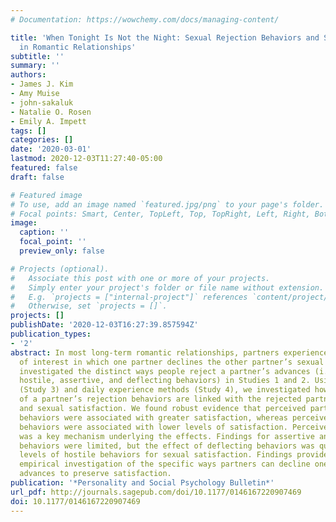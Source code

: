 ```yaml
---
# Documentation: https://wowchemy.com/docs/managing-content/

title: 'When Tonight Is Not the Night: Sexual Rejection Behaviors and Satisfaction
  in Romantic Relationships'
subtitle: ''
summary: ''
authors:
- James J. Kim
- Amy Muise
- john-sakaluk
- Natalie O. Rosen
- Emily A. Impett
tags: []
categories: []
date: '2020-03-01'
lastmod: 2020-12-03T11:27:40-05:00
featured: false
draft: false

# Featured image
# To use, add an image named `featured.jpg/png` to your page's folder.
# Focal points: Smart, Center, TopLeft, Top, TopRight, Left, Right, BottomLeft, Bottom, BottomRight.
image:
  caption: ''
  focal_point: ''
  preview_only: false

# Projects (optional).
#   Associate this post with one or more of your projects.
#   Simply enter your project's folder or file name without extension.
#   E.g. `projects = ["internal-project"]` references `content/project/deep-learning/index.md`.
#   Otherwise, set `projects = []`.
projects: []
publishDate: '2020-12-03T16:27:39.857594Z'
publication_types:
- '2'
abstract: In most long-term romantic relationships, partners experience sexual conflicts
  of interest in which one partner declines the other partner’s sexual advances. We
  investigated the distinct ways people reject a partner’s advances (i.e., with reassuring,
  hostile, assertive, and deflecting behaviors) in Studies 1 and 2. Using cross-sectional
  (Study 3) and daily experience methods (Study 4), we investigated how perceptions
  of a partner’s rejection behaviors are linked with the rejected partner’s relationship
  and sexual satisfaction. We found robust evidence that perceived partner reassuring
  behaviors were associated with greater satisfaction, whereas perceived partner hostile
  behaviors were associated with lower levels of satisfaction. Perceived partner responsiveness
  was a key mechanism underlying the effects. Findings for assertive and deflecting
  behaviors were limited, but the effect of deflecting behaviors was qualified by
  levels of hostile behaviors for sexual satisfaction. Findings provide the first
  empirical investigation of the specific ways partners can decline one another’s
  advances to preserve satisfaction.
publication: '*Personality and Social Psychology Bulletin*'
url_pdf: http://journals.sagepub.com/doi/10.1177/0146167220907469
doi: 10.1177/0146167220907469
---
```


